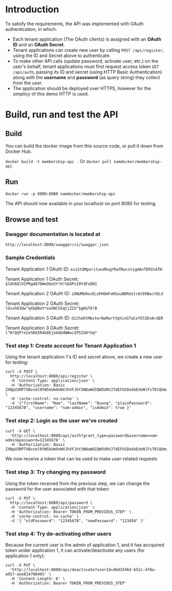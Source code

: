 # Introduction

To satisfy the requirements, the API was implemented with OAuth authentication, in which: 

- Each tenant application (The OAuth clients) is assigned with an **OAuth ID** and an **OAuth Secret**.
- Tenant applications can create new user by calling `POST /api/register`, using the ID and Secret above to authenticate.
- To make other API calls (update password, activate user, etc.) on the user's behalf, tenant applications must first request access token `GET /api/auth`, passing its ID and secret (using HTTP Basic Authentication) along with the **username** and **password** (as query string) they collect from the user.
- The application should be deployed over HTTPS, however for the simplicy of this demo HTTP is used.

# Build, run and test the API

## Build

You can build the docker image from this source code, or pull it down from Docker Hub.

`docker build -t membership-api .` Or  `docker pull namdocker/membership-api`

## Run 

`docker run -p 8080:8080 namdocker/membership-api`

The API should now available in your localhost on port 8080 for testing.

## Browse and test

### Swagger documentation is located at

`http://localhost:8080/swagger/v1/swagger.json`

### Sample Credentials

Tenant Application 1 OAuth ID: `esiStOMporitandRogYRaTRacstigHAnTERStATH`

Tenant Application 1 OAuth Secret: `$lGh6QlOIPRgd87DWeOUo5Y!H!%GOPsI0YdFxDN1`

Tenant Application 2 OAuth ID: `iONUMbRovELoPHOmFoRGouNDRUstrAtERBactOLd`

Tenant Application 2 OAuth Secret: `lGsxh03Qw^qXb@8ot*oa5NCS5qtjZIU^$gK&T0!B`

Tenant Application 3 OAuth ID: `diChoRtMAsterNaMartYphinGTaCeTOlDEnArdER`

Tenant Application 3 OAuth Secret: `l^W!Q$P!oCe%RX5R4k8Ejbk6DdW#wiIPSIGH*Uq*`


### Test step 1: Create account for Tenant Application 1
Using the tenant application 1's ID and secret above, we create a new user for testing:
```
curl -X POST \
  http://localhost:8080/api/register \
  -H 'Content-Type: application/json' \
  -H 'Authorization: Basic ZXNpU3RPTXBvcml0YW5kUm9nWVJhVFJhY3N0aWdIQW5URVJTdEFUSDokbEdoNlFsT0lQUmdkODdEV2VPVW81WSFIISVHT1BzSTBZZEZ4RE4x' \
  -H 'cache-control: no-cache' \
  -d '{"firstName": "Nam", "lastName": "Duong", "plainPassword": "12345678", "username": "nam-admin", "isAdmin": true }'
```

### Test step 2: Login as the user we've created

```
curl -X GET \
  'http://localhost:8080/api/auth?grant_type=password&username=nam-admin&password=12345678' \
  -H 'Authorization: Basic ZXNpU3RPTXBvcml0YW5kUm9nWVJhVFJhY3N0aWdIQW5URVJTdEFUSDokbEdoNlFsT0lQUmdkODdEV2VPVW81WSFIISVHT1BzSTBZZEZ4RE4x'
```

We now receive a token that can be used to make user-related requests

### Test step 3: Try changing my password

Using the token received from the previous step, we can change the password for the user associated with that token:

```
curl -X PUT \
  http://localhost:8080/api/password \
  -H 'Content-Type: application/json' \
  -H 'Authorization: Bearer TOKEN_FROM_PREVIOUS_STEP' \
  -H 'cache-control: no-cache' \
  -d '{ "oldPassword": "12345678", "newPassword": "123456" }'
``` 

### Test step 4: Try de-activating other users

Because the current user is the admin of application 1, and it has accquired token under application 1, it can activate/deactivate any users (for application 1 only):

```
curl -X PUT \
  'http://localhost:8080/api/deactivate?userId=dbd3346d-b52c-4f8a-a957-aee814700483' \
  -H 'Content-Length: 0' \
  -H 'Authorization: Bearer TOKEN_FROM_PREVIOUS_STEP'
 
```

